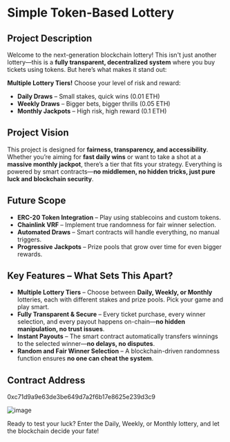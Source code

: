 # **Simple Token-Based Lottery**  

## **Project Description**  
Welcome to the next-generation blockchain lottery! This isn't just another lottery—this is a **fully transparent, decentralized system** where you buy tickets using tokens. But here’s what makes it stand out:  

**Multiple Lottery Tiers!** Choose your level of risk and reward:  
- **Daily Draws** – Small stakes, quick wins (0.01 ETH)  
- **Weekly Draws** – Bigger bets, bigger thrills (0.05 ETH)  
- **Monthly Jackpots** – High risk, high reward (0.1 ETH)  

## **Project Vision**  
This project is designed for **fairness, transparency, and accessibility**. Whether you’re aiming for **fast daily wins** or want to take a shot at a **massive monthly jackpot**, there’s a tier that fits your strategy. Everything is powered by smart contracts—**no middlemen, no hidden tricks, just pure luck and blockchain security**.  

## **Future Scope**  
- **ERC-20 Token Integration** – Play using stablecoins and custom tokens.  
- **Chainlink VRF** – Implement true randomness for fair winner selection.  
- **Automated Draws** – Smart contracts will handle everything, no manual triggers.  
- **Progressive Jackpots** – Prize pools that grow over time for even bigger rewards.  

## **Key Features – What Sets This Apart?**  
- **Multiple Lottery Tiers** – Choose between **Daily, Weekly, or Monthly** lotteries, each with different stakes and prize pools. Pick your game and play smart.  
- **Fully Transparent & Secure** – Every ticket purchase, every winner selection, and every payout happens on-chain—**no hidden manipulation, no trust issues**.  
- **Instant Payouts** – The smart contract automatically transfers winnings to the selected winner—**no delays, no disputes**.  
- **Random and Fair Winner Selection** – A blockchain-driven randomness function ensures **no one can cheat the system**.  

## **Contract Address**

0xc71d9a9e63de3be649d7a2f6b17e8625e239d3c9


![image](https://github.com/user-attachments/assets/cfec4a86-8730-4c73-b5d7-1add49807eba)
  
Ready to test your luck? Enter the Daily, Weekly, or Monthly lottery, and let the blockchain decide your fate!
 
